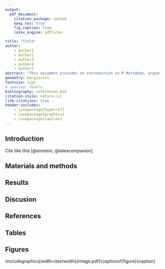 ```yaml
---
output: 
  pdf_document:
    citation_package: natbib
    keep_tex: true
    fig_caption: true
    latex_engine: pdflatex

title: "Title"
author:
	- Author1
	- Author2
	- Author3
	- Author4
	- Author5
abstract: "This document provides an introduction to R Markdown, argues for its...[keyword, keyword, kwyword]"
geometry: margin=1in
fontsize: 11pt
# spacing: double
bibliography: references.bib
citation-style: nature.csl
link-citations: true
header-includes:
	- \usepackage{hyperref}
	- \usepackage{graphicx}
	- \usepackage{caption}
---
```

## Introduction

Cite like this [@einstein, @latexcompanion]

## Materials and methods

## Results

## Discusion

## References

<div id="refs"></div> <!-- forzar referencias a esta ubicacion -->

## Tables

## Figures

\includegraphics[width=\textwidth]{image.pdf}\captionof{figure}{caption}
